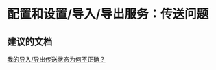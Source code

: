 <properties
    pageTitle="configuration and setup/import/export service: shipping issues"
    description="配置和设置/导入/导出服务：传送问题"
    service="microsoft.classicstorage"
    resource="storageaccounts"
    authors="aashu"
    displayOrder=""
    selfHelpType="generic"
    supportTopicIds="32436012"
    resourceTags=""
    productPesIds="15629"
    cloudEnvironments="public"
/>


# 配置和设置/导入/导出服务：传送问题

## **建议的文档**
[我的导入/导出传送状态为何不正确？](https://docs.azure.cn/zh-cn/storage/storage-import-export-service#track-job-status-in-the-classic-portal)



<!--HONumber=Jul16_HO4-->


